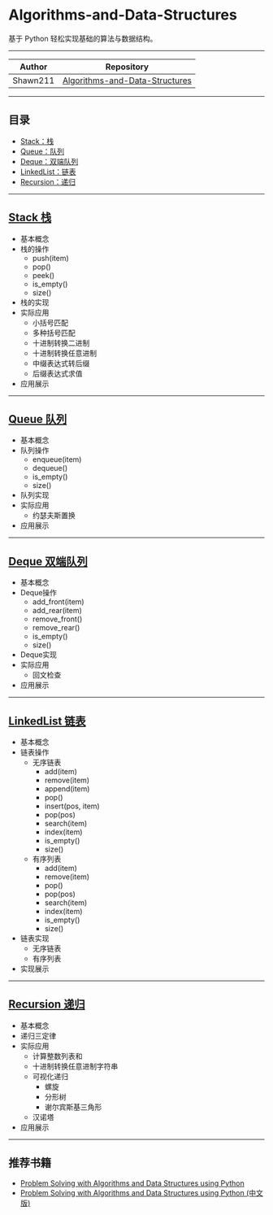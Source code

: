 Algorithms-and-Data-Structures
======
基于 Python 轻松实现基础的算法与数据结构。

******
|Author|Repository|
|:---:|:---:
|Shawn211|[Algorithms-and-Data-Structures](https://github.com/Shawn211/Algorithms-and-Data-Structures)

******
## 目录
* [Stack：栈](#Stack-栈)
* [Queue：队列](#Queue-队列)
* [Deque：双端队列](#Deque-双端队列)
* [LinkedList：链表](#LinkedList-链表)
* [Recursion：递归](#Recursion-递归)

******
[Stack 栈](Stack/README.md)
------
* 基本概念
* 栈的操作
   * push(item)
   * pop()
   * peek()
   * is_empty()
   * size()
* 栈的实现
* 实际应用
   * 小括号匹配
   * 多种括号匹配
   * 十进制转换二进制
   * 十进制转换任意进制
   * 中缀表达式转后缀
   * 后缀表达式求值
* 应用展示

******
[Queue 队列](Queue/README.md)
------
* 基本概念
* 队列操作
   * enqueue(item)
   * dequeue()
   * is_empty()
   * size()
* 队列实现
* 实际应用
   * 约瑟夫斯置换
* 应用展示

******
[Deque 双端队列](Deque/README.md)
------
* 基本概念
* Deque操作
   * add_front(item)
   * add_rear(item)
   * remove_front()
   * remove_rear()
   * is_empty()
   * size()
* Deque实现
* 实际应用
   * 回文检查
* 应用展示

******
[LinkedList 链表](LinkedList/README.md)
------
* 基本概念
* 链表操作
   * 无序链表
      * add(item)
      * remove(item)
      * append(item)
      * pop()
      * insert(pos, item)
      * pop(pos)
      * search(item)
      * index(item)
      * is_empty()
      * size()
   * 有序列表
      * add(item)
      * remove(item)
      * pop()
      * pop(pos)
      * search(item)
      * index(item)
      * is_empty()
      * size()
* 链表实现
   * 无序链表
   * 有序列表
* 实现展示

******
[Recursion 递归](Recursion/README.md)
------
* 基本概念
* 递归三定律
* 实际应用
   * 计算整数列表和
   * 十进制转换任意进制字符串
   * 可视化递归
      * 螺旋
      * 分形树
      * 谢尔宾斯基三角形
   * 汉诺塔
* 应用展示

******
推荐书籍
------
* [Problem Solving with Algorithms and Data Structures using Python](http://interactivepython.org/runestone/static/pythonds/index.html)
* [Problem Solving with Algorithms and Data Structures using Python (中文版)](https://facert.gitbooks.io/python-data-structure-cn/)